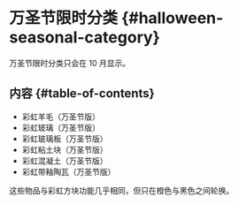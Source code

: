 # 万圣节限时分类 {#halloween-seasonal-category}

万圣节限时分类只会在 10 月显示。

## 内容 {#table-of-contents}

- 彩虹羊毛（万圣节版）
- 彩虹玻璃（万圣节版）
- 彩虹玻璃板（万圣节版）
- 彩虹粘土块（万圣节版）
- 彩虹混凝土（万圣节版）
- 彩虹带釉陶瓦（万圣节版）

这些物品与彩虹方块功能几乎相同，但只在橙色与黑色之间轮换。
